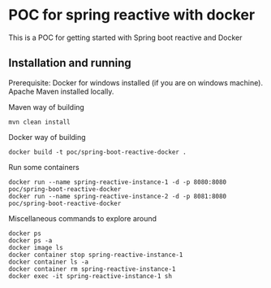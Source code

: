 # POC for spring reactive with docker 

This is a POC for getting started with Spring boot reactive and Docker

## Installation and running

Prerequisite: Docker for windows installed (if you are on windows machine). Apache Maven installed locally. 

Maven way of building
```mvn
mvn clean install
```

Docker way of building
```docker
docker build -t poc/spring-boot-reactive-docker .
```

Run some containers
```docker
docker run --name spring-reactive-instance-1 -d -p 8080:8080 poc/spring-boot-reactive-docker
docker run --name spring-reactive-instance-2 -d -p 8081:8080 poc/spring-boot-reactive-docker
```

Miscellaneous commands to explore around
```docker
docker ps
docker ps -a
docker image ls
docker container stop spring-reactive-instance-1
docker container ls -a
docker container rm spring-reactive-instance-1
docker exec -it spring-reactive-instance-1 sh
```
